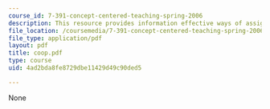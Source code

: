 ```yaml
---
course_id: 7-391-concept-centered-teaching-spring-2006
description: This resource provides information effective ways of assigning groups.
file_location: /coursemedia/7-391-concept-centered-teaching-spring-2006/4ad2bda8fe8729dbe11429d49c90ded5_coop.pdf
file_type: application/pdf
layout: pdf
title: coop.pdf
type: course
uid: 4ad2bda8fe8729dbe11429d49c90ded5

---
```

None